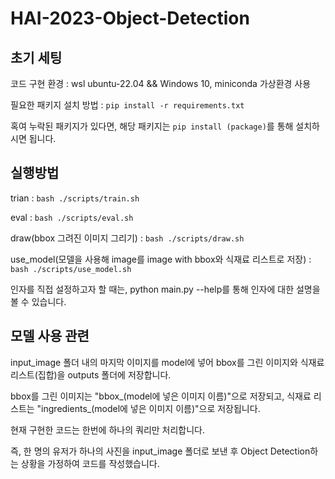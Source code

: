 # HAI-2023-Object-Detection

## 초기 세팅
코드 구현 환경 : wsl ubuntu-22.04 && Windows 10, miniconda 가상환경 사용

필요한 패키지 설치 방법 : ```pip install -r requirements.txt```

혹여 누락된 패키지가 있다면, 해당 패키지는 ```pip install (package)```를 통해 설치하시면 됩니다.


## 실행방법
trian : ```bash ./scripts/train.sh```

eval : ```bash ./scripts/eval.sh```

draw(bbox 그려진 이미지 그리기) : ```bash ./scripts/draw.sh```

use_model(모델을 사용해 image를 image with bbox와 식재료 리스트로 저장) : ```bash ./scripts/use_model.sh```


인자를 직접 설정하고자 할 때는, python main.py --help를 통해 인자에 대한 설명을 볼 수 있습니다.


## 모델 사용 관련
input_image 폴더 내의 마지막 이미지를 model에 넣어 bbox를 그린 이미지와 식재료 리스트(집합)을 outputs 폴더에 저장합니다.

bbox를 그린 이미지는 "bbox_(model에 넣은 이미지 이름)"으로 저장되고, 식재료 리스트는 "ingredients_(model에 넣은 이미지 이름)"으로 저장됩니다.

현재 구현한 코드는 한번에 하나의 쿼리만 처리합니다.

즉, 한 명의 유저가 하나의 사진을 input_image 폴더로 보낸 후 Object Detection하는 상황을 가정하여 코드를 작성했습니다.
